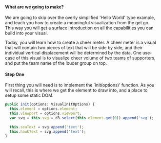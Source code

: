 #### What are we going to make?

We are going to skip over the overly simplified 'Hello World' type example, and teach you how to create a meaningful visualization from the get go. This way you will get a surface introduction on all the capabilities you can build into your visual. 

Today, you will learn how to create a cheer meter. A cheer meter is a visual that will contain two pieces of text that will be side by side, and their individual vertical displacement will be determined by the data. One use-case of this visual is to visualize cheer volume of two teams of supporters, and put the team name of the louder group on top.

#### Step One

First thing you will need is to implement the `init(options)' function. As you will recall, this is where we get the element to draw into, and a place to setup some static DOM.

```typescript
public init(options: VisualInitOptions) {
  this.element = options.element;
  this.viewport = options.viewport;          
  var svg = this.svg = d3.select(this.element.get(0)).append('svg');
            
  this.seaText = svg.append('text');    
  this.hawkText = svg.append('text');
}
```

